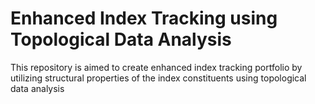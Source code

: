 # Enhanced Index Tracking using Topological Data Analysis
This repository is aimed to create enhanced index tracking portfolio by utilizing structural properties of the index constituents using topological data analysis 
